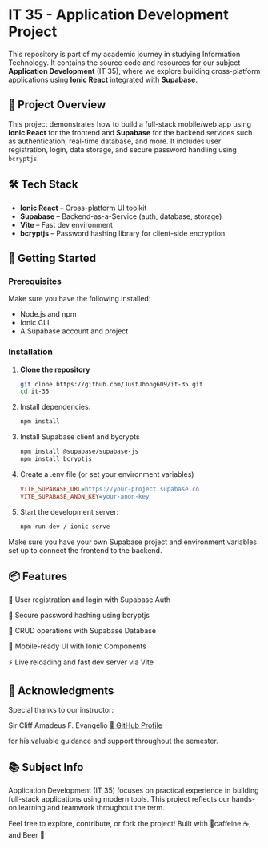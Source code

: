 # IT 35 - Application Development Project

This repository is part of my academic journey in studying Information Technology. It contains the source code and resources for our subject **Application Development** (IT 35), where we explore building cross-platform applications using **Ionic React** integrated with **Supabase**. 

## 📱 Project Overview

This project demonstrates how to build a full-stack mobile/web app using **Ionic React** for the frontend and **Supabase** for the backend services such as authentication, real-time database, and more. It includes user registration, login, data storage, and secure password handling using `bcryptjs`.

## 🛠 Tech Stack

- **Ionic React** – Cross-platform UI toolkit
- **Supabase** – Backend-as-a-Service (auth, database, storage)
- **Vite** – Fast dev environment
- **bcryptjs** – Password hashing library for client-side encryption

## 🚀 Getting Started

### Prerequisites

Make sure you have the following installed:

- Node.js and npm
- Ionic CLI
- A Supabase account and project

### Installation

1. **Clone the repository**
   ```bash
   git clone https://github.com/JustJhong609/it-35.git
   cd it-35
2. Install dependencies:
   ```bash
   npm install
3. Install Supabase client and bycrypts
   ```bash
   npm install @supabase/supabase-js
   npm install bcryptjs
4. Create a .env file (or set your environment variables)
   ```ini
   VITE_SUPABASE_URL=https://your-project.supabase.co
   VITE_SUPABASE_ANON_KEY=your-anon-key
6. Start the development server:
   ```bash
   npm run dev / ionic serve
Make sure you have your own Supabase project and environment variables set up to connect the frontend to the backend.

## 📦 Features
🔐 User registration and login with Supabase Auth

🔑 Secure password hashing using bcryptjs

📄 CRUD operations with Supabase Database

📱 Mobile-ready UI with Ionic Components

⚡ Live reloading and fast dev server via Vite

## 🙏 Acknowledgments
Special thanks to our instructor:

Sir Cliff Amadeus F. Evangelio
[🔗 GitHub Profile](https://github.com/cliffamadeus)

for his valuable guidance and support throughout the semester.

## 📚 Subject Info
Application Development (IT 35) focuses on practical experience in building full-stack applications using modern tools. This project reflects our hands-on learning and teamwork throughout the term.

Feel free to explore, contribute, or fork the project!
Built with 💙caffeine ☕, and Beer 🍺

